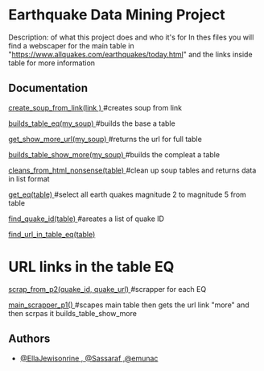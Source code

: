 
# Earthquake Data Mining Project

Description: of what this project does and who it's for
In thes files you will find a webscaper for the main table in "https://www.allquakes.com/earthquakes/today.html"
and the links inside table for more information 


## Documentation

[create_soup_from_link(link ) 
](https://linktodocumentation)
#creates soup from link 

[builds_table_eq(my_soup)
](https://linktodocumentation)
#builds the base a table 

[get_show_more_url(my_soup) 
](https://linktodocumentation)
#returns the url for full table 

[builds_table_show_more(my_soup) 
](https://linktodocumentation)
#builds the compleat  a table 

[cleans_from_html_nonsense(table) 
](https://linktodocumentation)
#clean up soup tables and returns data in list format

[get_eq(table)
](https://linktodocumentation)
#select all earth quakes  magnitude 2 to magnitude 5 from table

[find_quake_id(table) 
](https://linktodocumentation)
#areates a list of quake ID

[find_url_in_table_eq(table)
](https://linktodocumentation)
# URL links in the table EQ

[scrap_from_p2(quake_id, quake_url)
](https://linktodocumentation)
#scrapper for each EQ

[main_scrapper_p1()
](https://linktodocumentation)
#scapes main table then gets the url link "more" and then scrpas it builds_table_show_more


## Authors

- [@EllaJewisonrine , @Sassaraf ,@emunac](https://www.github.com/octokatherine)
